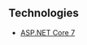 

## Technologies

* [ASP.NET Core 7](https://docs.microsoft.com/en-us/aspnet/core/introduction-to-aspnet-core?view=aspnetcore-7.0)

